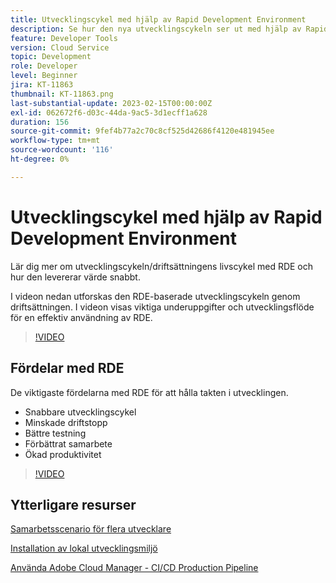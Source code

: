```yaml
---
title: Utvecklingscykel med hjälp av Rapid Development Environment
description: Se hur den nya utvecklingscykeln ser ut med hjälp av Rapid Development Environment och de viktigaste fördelarna med RDE.
feature: Developer Tools
version: Cloud Service
topic: Development
role: Developer
level: Beginner
jira: KT-11863
thumbnail: KT-11863.png
last-substantial-update: 2023-02-15T00:00:00Z
exl-id: 062672f6-d03c-44da-9ac5-3d1ecff1a628
duration: 156
source-git-commit: 9fef4b77a2c70c8cf525d42686f4120e481945ee
workflow-type: tm+mt
source-wordcount: '116'
ht-degree: 0%

---
```


# Utvecklingscykel med hjälp av Rapid Development Environment

Lär dig mer om utvecklingscykeln/driftsättningens livscykel med RDE och hur den levererar värde snabbt.

I videon nedan utforskas den RDE-baserade utvecklingscykeln genom driftsättningen. I videon visas viktiga underuppgifter och utvecklingsflöde för en effektiv användning av RDE.

>[!VIDEO](https://video.tv.adobe.com/v/3415492?quality=12&learn=on)


## Fördelar med RDE

De viktigaste fördelarna med RDE för att hålla takten i utvecklingen.

- Snabbare utvecklingscykel
- Minskade driftstopp
- Bättre testning
- Förbättrat samarbete
- Ökad produktivitet

>[!VIDEO](https://video.tv.adobe.com/v/3415493?quality=12&learn=on)

## Ytterligare resurser

[Samarbetsscenario för flera utvecklare](https://experienceleague.adobe.com/docs/experience-manager-cloud-service/content/implementing/developing/rapid-development-environments.html#multiple-developers-collaborating-on-the-same-rde)

[Installation av lokal utvecklingsmiljö](https://experienceleague.adobe.com/docs/experience-manager-learn/cloud-service/local-development-environment-set-up/overview.html)

[Använda Adobe Cloud Manager - CI/CD Production Pipeline](https://experienceleague.adobe.com/docs/experience-manager-learn/cloud-service/cloud-manager/cicd-production-pipeline.html)
